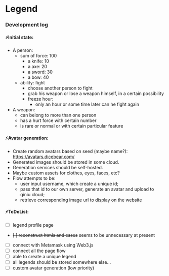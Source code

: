 # Legend

### Development log

#### ⚡️Initial state:

* A person: 
    * sum of force: 100
        * a knife: 10
        * a axe: 20
        * a sword: 30
        * a bow: 40
    * ability: fight
        * choose another person to fight
        * grab his weapon or lose a weapon himself, in a certain possibility
        * freeze hour: 
            * only an hour or some time later can he fight again
* A weapon:
    * can belong to more than one person
    * has a hurt force with certain number
    * is rare or normal or with certain particular feature

#### ⚡️Avatar generation:

* Create random avatars based on seed (maybe name?): https://avatars.dicebear.com/
* Generated images should be stored in some cloud.
* Generation services should be self-hosted.
* Maybe custom assets for clothes, eyes, faces, etc?
* Flow attempts to be:  
    * user input username, which create a unique id;
    * pass that id to our own server, generate an avatar and upload to qiniu cloud;
    * retrieve corresponding image url to display on the website


#### ⚡️ToDoList:

* [ ] legend profile page
* ~~[ ] reconstruct htmls and csses~~ seems to be unnecessary at present
* [ ] connect with Metamask using Web3.js
* [ ] connect all the page flow
* [ ] able to create a unique legend
* [ ] all legends should be stored somewhere else...
* [ ] custom avatar generation (low priority)